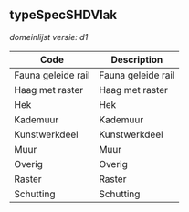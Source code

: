 ## typeSpecSHDVlak

*domeinlijst versie: d1* 

 |Code |Description	|
|	---	|	---	|
| Fauna geleide rail | Fauna geleide rail |
| Haag met raster | Haag met raster |
| Hek | Hek |
| Kademuur | Kademuur |
| Kunstwerkdeel | Kunstwerkdeel |
| Muur | Muur |
| Overig | Overig |
| Raster | Raster |
| Schutting | Schutting |
